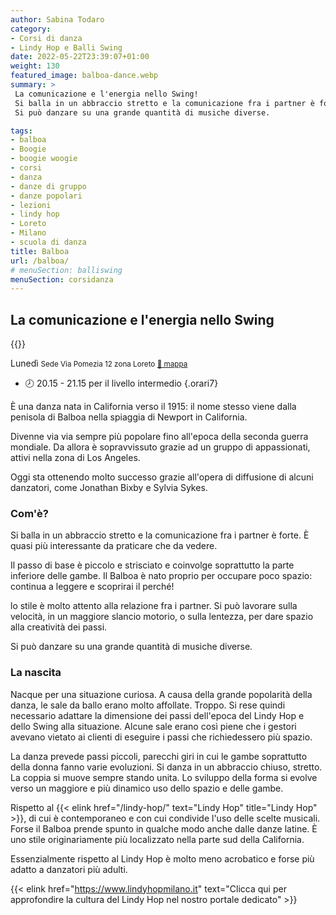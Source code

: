 ```yaml
---
author: Sabina Todaro
category:
- Corsi di danza
- Lindy Hop e Balli Swing
date: 2022-05-22T23:39:07+01:00
weight: 130
featured_image: balboa-dance.webp
summary: >
 La comunicazione e l'energia nello Swing!
 Si balla in un abbraccio stretto e la comunicazione fra i partner è forte. È quasi più interessante da praticare che da vedere.
 Si può danzare su una grande quantità di musiche diverse.

tags:
- balboa
- Boogie
- boogie woogie
- corsi
- danza
- danze di gruppo
- danze popolari
- lezioni
- lindy hop
- Loreto
- Milano
- scuola di danza
title: Balboa
url: /balboa/
# menuSection: balliswing
menuSection: corsidanza
---
```

## La comunicazione e l'energia nello Swing

<div class="mw7 fr pl4">
{{<figureh src="balboa.webp"
alt="Balboa dance"
caption="Il nuovo ballo... degli anni '20!"
class="ma0" >}}
</div>

<p class="giorno">Lunedì <small class="silver">Sede Via Pomezia 12 zona Loreto <a href="https://bit.ly/3wnLl8q" target="_blank">📍 mappa</a></small></p>

* 🕗 <span>20.15 - 21.15</span> per il livello intermedio
{.orari7}

È una danza nata in California verso il 1915: il nome stesso viene dalla penisola di Balboa nella spiaggia di Newport in California.

Divenne via via sempre più popolare fino all'epoca della seconda guerra mondiale. Da allora è sopravvissuto grazie ad un gruppo di appassionati, attivi nella zona di Los Angeles.

Oggi sta ottenendo molto successo grazie all'opera di diffusione di alcuni danzatori, come Jonathan Bixby e Sylvia Sykes.

### Com'è?

Si balla in un abbraccio stretto e la comunicazione fra i partner è forte. È quasi più interessante da praticare che da vedere.

Il passo di base è piccolo e strisciato e coinvolge soprattutto la parte inferiore delle gambe. Il Balboa è nato proprio per occupare poco spazio: continua a leggere e scoprirai il perché!

lo stile è molto attento alla relazione fra i partner. Si può lavorare sulla velocità, in un maggiore slancio motorio, o sulla lentezza, per dare spazio alla creatività dei passi.

Si può danzare su una grande quantità di musiche diverse.

### La nascita

Nacque per una situazione curiosa. A causa della grande popolarità della danza, le sale da ballo erano molto affollate. Troppo. Si rese quindi  necessario adattare la dimensione dei passi dell'epoca del Lindy Hop e dello Swing alla situazione. Alcune sale erano così piene che i gestori avevano vietato ai clienti di eseguire i passi che richiedessero più spazio.

La danza prevede passi piccoli, parecchi giri in cui le gambe soprattutto della donna fanno varie evoluzioni. Si danza in un abbraccio chiuso, stretto. La coppia si muove sempre stando unita. Lo sviluppo della forma si evolve verso un maggiore e più dinamico uso dello spazio e delle gambe.

Rispetto al {{< elink href="/lindy-hop/" text="Lindy Hop" title="Lindy Hop" >}}, di cui è contemporaneo e con cui condivide l'uso delle scelte musicali. Forse il Balboa prende spunto in qualche modo anche dalle danze latine.  È uno stile originariamente più localizzato nella parte sud della California.

Essenzialmente rispetto al Lindy Hop è molto meno acrobatico e forse più adatto a danzatori più adulti.

{{< elink href="https://www.lindyhopmilano.it"
text="Clicca qui per approfondire la cultura del Lindy Hop nel nostro portale dedicato" >}}

